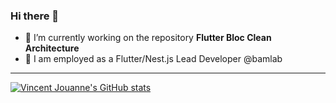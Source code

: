 ### Hi there 👋

- 🔭 I’m currently working on the repository **Flutter Bloc Clean Architecture**
- 💼 I am employed as a Flutter/Nest.js Lead Developer @bamlab

---

[![Vincent Jouanne's GitHub stats](https://github-readme-stats.vercel.app/api?username=VincentJouanne)](https://github.com/VincentJouanne/github-readme-stats)


